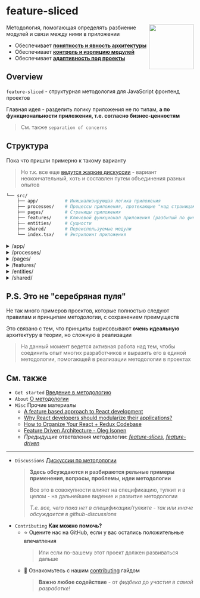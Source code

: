 # feature-sliced

<!-- 🏅 Add badges -->

<!--
[npm]: https://www.npmjs.com/package/NPM_PACKAGE

[![npm](https://img.shields.io/npm/v/NPM_PACKAGE?style=flat-square)][npm]
[![npm](https://img.shields.io/npm/dw/NPM_PACKAGE?style=flat-square)][npm]
[![npm bundle size](https://img.shields.io/bundlephobia/min/NPM_PACKAGE?style=flat-square)][npm]
[![Hits](https://hits.seeyoufarm.com/api/count/incr/badge.svg?url=https%3A%2F%2Fgithub.com%2FOWNER%2FREPO&count_bg=%2379C83D&title_bg=%23555555&icon=&icon_color=%23E7E7E7&title=hits&edge_flat=true)](https://hits.seeyoufarm.com)
[![GitHub Workflow Status](https://img.shields.io/github/workflow/status/OWNER/REPO/WORKFLOW?label=tests&style=flat-square)](https://github.com/OWNER/REPO/actions)
[![GitHub commit activity](https://img.shields.io/github/commit-activity/m/OWNER/REPO?style=flat-square)](https://github.com/OWNER/REPO/commits)
-->


<!-- 🖼️ Add logo / primary image -->
<img src="https://avatars.githubusercontent.com/u/60469024?s=120" align="right" width=120>

<!-- ⚡ Add primary information & features about your repository -->
Методология, помогающая определять разбиение модулей и связи между ними в приложении

- Обеспечивает [**понятность и явность архитектуры**](https://github.com/feature-sliced/wiki/blob/master/about/architecture.md#explicit-%D0%BF%D0%BE%D0%BD%D1%8F%D1%82%D0%BD%D0%BE%D1%81%D1%82%D1%8C%D1%8F%D0%B2%D0%BD%D0%BE%D1%81%D1%82%D1%8C)
- Обеспечивает [**контроль и изоляцию модулей**](https://github.com/feature-sliced/wiki/blob/master/about/architecture.md#control-%D0%BA%D0%BE%D0%BD%D1%82%D1%80%D0%BE%D0%BB%D1%8C%D0%B8%D0%B7%D0%BE%D0%BB%D0%B8%D1%80%D0%BE%D0%B2%D0%B0%D0%BD%D0%BD%D0%BE%D1%81%D1%82%D1%8C)
- Обеспечивает [**адаптивность под проекты**](https://github.com/feature-sliced/wiki/blob/master/about/architecture.md#adaptivity-%D0%B0%D0%B4%D0%B0%D0%BF%D1%82%D0%B8%D0%B2%D0%BD%D0%BE%D1%81%D1%82%D1%8C%D0%BA%D0%B0%D1%81%D1%82%D0%BE%D0%BC%D0%B8%D0%B7%D0%B8%D1%80%D1%83%D0%B5%D0%BC%D0%BE%D1%81%D1%82%D1%8C)

## Overview
`feature-sliced` - структурная методология для JavaScript фронтенд проектов

Главная идея - разделить логику приложения не по типам, **а по функциональности приложения, т.е. согласно бизнес-ценностям**
> См. также `separation of concerns`

<!-- > TODO: будет дополняться позже -->

## Структура

Пока что пришли примерно к такому варианту
> Но т.к. все еще [ведутся жаркие дискуссии](https://github.com/feature-sliced/wiki/discussions) - вариант неокончательный, хоть и составлен путем объединения разных опытов

```bash
└── src/
    ├── app/          # Инициализирующая логика приложения
    ├── processes/    # Процессы приложения, протекающие "над страницами"
    ├── pages/        # Страницы приложения
    ├── features/     # Ключевой функционал приложения (разбитый по фичам)
    ├── entities/     # Сущности
    ├── shared/       # Переиспользуемые модули
    └── index.tsx/    # Энтрипоинт приложения
```


<details>
  <summary>/app/</summary>
  
```sh
└── app/
├── store/                      # Инициализация store
├── styles/                     # Инициализация styles
├── hocs/                       # Инициализирующая логика (HOC-обертки)
├── {...}                       #
```
  
</details>

<details>
  <summary>/processes/</summary>
  
`TODO:` Позже будет дополнено

```sh
└── processes/
```
  
</details>

<details>
  <summary>/pages/</summary>
  
```sh
└── pages/
├── {page}/                 # Ресурсы страницы (с минимальной логикой)
└── index.tsx               # Энтрипоинт (чаще всего с composed роутингом)
```
  
</details>

<details>
  <summary>/features/</summary>
  
```sh
└── features/                          # Фичи приложения
  └── feature-name/                  #   Обычно содержит в себе:
          ├── components/            #      UI-компоненты фичи
          ├── {store/}               #      *Store фичи
          ├── {models/}              #      *Модели фичи
          ├── {...}/                 #
          └── index.ts               # Энтрипоинт фичи (с ее публичным API)
```

</details>

<details>
  <summary>/entities/</summary>

```sh
└── entities/               # Сущности
├── user/                 #   Обычно содержит в себе (по необходимости):
|    ├── components/      #     *Подкомпоненты
|    ├── lib/             #     *Библиотеки
|    ├── api/             #     *Мб Подзапросы
|    └── store/           #     *Зашаренный Стейт
├── {entity-1}            #
├── {entity-2}            #
└── {...}/                #
```
  
</details>

<details>
  <summary>/shared/</summary>
  
```sh
└── shared/             # Переиспользуемые модули
 ├── ui/              #   *UIKit приложения
 ├── lib/             #   *Библиотеки приложения (вместо свалки хелперов)
 ├── api/             #   *API-инстансы/методы
 └── {...}            #
```
  
</details>

## P.S. **Это не "серебряная пуля"**
Не так много примеров проектов, которые полностью следуют правилам и принципам методологии, с сохранением преимуществ

Это связано с тем, что принципы вырисовывают **очень идеальную** архитектуру в теории, но сложную в реализации

> На данный момент ведется активная работа над тем, чтобы соединить опыт многих разработчиков и выразить его в единой методологии, помогающей в реализации методологии в проектах

## См. также

<!-- TODO: Если ссылок будет потом оч много - вынести в переменные -->

<!-- 
TODO: Перенести ссылки на референсы в /src/readme.md, как Карина добьет свой PR
-->

- `Get started` [Введение в методологию](./intro/readme.md)
- `About` [О методологии](./about/readme.md)
- `Misc` Прочие материалы
    - [A feature based approach to React development](https://ryanlanciaux.com/blog/2017/08/20/a-feature-based-approach-to-react-development/)
    - [Why React developers should modularize their applications?](https://alexmngn.medium.com/why-react-developers-should-modularize-their-applications-d26d381854c1)
    - [How to Organize Your React + Redux Codebase](https://www.pluralsight.com/guides/how-to-organize-your-react-+-redux-codebase)
    - [Feature Driven Architecture - Oleg Isonen](https://www.youtube.com/watch?v=BWAeYuWFHhs)
    - *Предыдущие* ответвления методологии: *[feature-slices](https://featureslices.dev/v1.0.html)*, *[feature-driven](./about/old/feature-driven/readme.md)*

---

- `Discussions` [Дискуссии по методологии](https://github.com/feature-sliced/wiki/discussions)
  > **Здесь обсуждаются и разбираются рельные примеры применения, вопросы, проблемы, идеи методологии**
  >
  > Все это в совокупности влияет на спецификацию, тулкит и в целом - на дальнейшее видение и развитие методологии
  >
  > *Т.е. все, чего пока нет в спецификации/тулките - так или иначе обсуждается в github-discussions*
- `Contributing` **Как можно помочь?**
  - ⭐ Оцените нас на GitHub, если у вас остались положительные впечатления
    > Или если по-вашему этот проект должен развиваться дальше
  - 💫 Ознакомьтесь с нашим [contributing](./CONTRIBUTING.md) гайдом
    > **Важно любое содействие** - от *фидбека* до *участия в самой разработке!*
